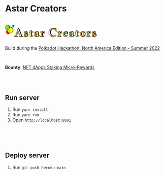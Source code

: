 # Astar Creators

<br>

<img src="static/images/astar-creators.png" width="300" alt="Astar Creators">

<br>

Build during the [Polkadot Hackathon: North America Edition - Summer 2022](https://polkadot-na.devpost.com/)

<br>

**Bounty**: [NFT dApps Staking Micro-Rewards](https://github.com/AstarNetwork/AstarBounties/issues/2)

<br>
<br>

## Run server

1. Run `yarn install`
2. Run `yarn run`
3. Open `http://localhost:8081`

<br>
<br>
<br>

## Deploy server

1. Run `git push heroku main`

<br>
<br>

